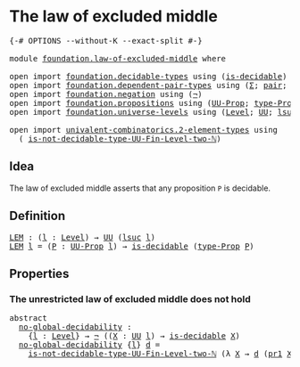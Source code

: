 # The law of excluded middle

<pre class="Agda"><a id="39" class="Symbol">{-#</a> <a id="43" class="Keyword">OPTIONS</a> <a id="51" class="Pragma">--without-K</a> <a id="63" class="Pragma">--exact-split</a> <a id="77" class="Symbol">#-}</a>

<a id="82" class="Keyword">module</a> <a id="89" href="foundation.law-of-excluded-middle.html" class="Module">foundation.law-of-excluded-middle</a> <a id="123" class="Keyword">where</a>

<a id="130" class="Keyword">open</a> <a id="135" class="Keyword">import</a> <a id="142" href="foundation.decidable-types.html" class="Module">foundation.decidable-types</a> <a id="169" class="Keyword">using</a> <a id="175" class="Symbol">(</a><a id="176" href="foundation.decidable-types.html#1905" class="Function">is-decidable</a><a id="188" class="Symbol">)</a>
<a id="190" class="Keyword">open</a> <a id="195" class="Keyword">import</a> <a id="202" href="foundation.dependent-pair-types.html" class="Module">foundation.dependent-pair-types</a> <a id="234" class="Keyword">using</a> <a id="240" class="Symbol">(</a><a id="241" href="foundation-core.dependent-pair-types.html#502" class="Record">Σ</a><a id="242" class="Symbol">;</a> <a id="244" href="foundation-core.dependent-pair-types.html#575" class="InductiveConstructor">pair</a><a id="248" class="Symbol">;</a> <a id="250" href="foundation-core.dependent-pair-types.html#592" class="Field">pr1</a><a id="253" class="Symbol">;</a> <a id="255" href="foundation-core.dependent-pair-types.html#604" class="Field">pr2</a><a id="258" class="Symbol">)</a>
<a id="260" class="Keyword">open</a> <a id="265" class="Keyword">import</a> <a id="272" href="foundation.negation.html" class="Module">foundation.negation</a> <a id="292" class="Keyword">using</a> <a id="298" class="Symbol">(</a><a id="299" href="foundation-core.negation.html#452" class="Function">¬</a><a id="300" class="Symbol">)</a>
<a id="302" class="Keyword">open</a> <a id="307" class="Keyword">import</a> <a id="314" href="foundation.propositions.html" class="Module">foundation.propositions</a> <a id="338" class="Keyword">using</a> <a id="344" class="Symbol">(</a><a id="345" href="foundation-core.propositions.html#1322" class="Function">UU-Prop</a><a id="352" class="Symbol">;</a> <a id="354" href="foundation-core.propositions.html#1424" class="Function">type-Prop</a><a id="363" class="Symbol">)</a>
<a id="365" class="Keyword">open</a> <a id="370" class="Keyword">import</a> <a id="377" href="foundation.universe-levels.html" class="Module">foundation.universe-levels</a> <a id="404" class="Keyword">using</a> <a id="410" class="Symbol">(</a><a id="411" href="Agda.Primitive.html#597" class="Postulate">Level</a><a id="416" class="Symbol">;</a> <a id="418" href="foundation-core.universe-levels.html#222" class="Primitive">UU</a><a id="420" class="Symbol">;</a> <a id="422" href="Agda.Primitive.html#780" class="Primitive">lsuc</a><a id="426" class="Symbol">)</a>

<a id="429" class="Keyword">open</a> <a id="434" class="Keyword">import</a> <a id="441" href="univalent-combinatorics.2-element-types.html" class="Module">univalent-combinatorics.2-element-types</a> <a id="481" class="Keyword">using</a>
  <a id="489" class="Symbol">(</a> <a id="491" href="univalent-combinatorics.2-element-types.html#18331" class="Function">is-not-decidable-type-UU-Fin-Level-two-ℕ</a><a id="531" class="Symbol">)</a>
</pre>
## Idea

The law of excluded middle asserts that any proposition `P` is decidable.

## Definition

<pre class="Agda"><a id="LEM"></a><a id="645" href="foundation.law-of-excluded-middle.html#645" class="Function">LEM</a> <a id="649" class="Symbol">:</a> <a id="651" class="Symbol">(</a><a id="652" href="foundation.law-of-excluded-middle.html#652" class="Bound">l</a> <a id="654" class="Symbol">:</a> <a id="656" href="Agda.Primitive.html#597" class="Postulate">Level</a><a id="661" class="Symbol">)</a> <a id="663" class="Symbol">→</a> <a id="665" href="foundation-core.universe-levels.html#222" class="Primitive">UU</a> <a id="668" class="Symbol">(</a><a id="669" href="Agda.Primitive.html#780" class="Primitive">lsuc</a> <a id="674" href="foundation.law-of-excluded-middle.html#652" class="Bound">l</a><a id="675" class="Symbol">)</a>
<a id="677" href="foundation.law-of-excluded-middle.html#645" class="Function">LEM</a> <a id="681" href="foundation.law-of-excluded-middle.html#681" class="Bound">l</a> <a id="683" class="Symbol">=</a> <a id="685" class="Symbol">(</a><a id="686" href="foundation.law-of-excluded-middle.html#686" class="Bound">P</a> <a id="688" class="Symbol">:</a> <a id="690" href="foundation-core.propositions.html#1322" class="Function">UU-Prop</a> <a id="698" href="foundation.law-of-excluded-middle.html#681" class="Bound">l</a><a id="699" class="Symbol">)</a> <a id="701" class="Symbol">→</a> <a id="703" href="foundation.decidable-types.html#1905" class="Function">is-decidable</a> <a id="716" class="Symbol">(</a><a id="717" href="foundation-core.propositions.html#1424" class="Function">type-Prop</a> <a id="727" href="foundation.law-of-excluded-middle.html#686" class="Bound">P</a><a id="728" class="Symbol">)</a>
</pre>
## Properties

### The unrestricted law of excluded middle does not hold

<pre class="Agda"><a id="817" class="Keyword">abstract</a>
  <a id="no-global-decidability"></a><a id="828" href="foundation.law-of-excluded-middle.html#828" class="Function">no-global-decidability</a> <a id="851" class="Symbol">:</a>
    <a id="857" class="Symbol">{</a><a id="858" href="foundation.law-of-excluded-middle.html#858" class="Bound">l</a> <a id="860" class="Symbol">:</a> <a id="862" href="Agda.Primitive.html#597" class="Postulate">Level</a><a id="867" class="Symbol">}</a> <a id="869" class="Symbol">→</a> <a id="871" href="foundation-core.negation.html#452" class="Function">¬</a> <a id="873" class="Symbol">((</a><a id="875" href="foundation.law-of-excluded-middle.html#875" class="Bound">X</a> <a id="877" class="Symbol">:</a> <a id="879" href="foundation-core.universe-levels.html#222" class="Primitive">UU</a> <a id="882" href="foundation.law-of-excluded-middle.html#858" class="Bound">l</a><a id="883" class="Symbol">)</a> <a id="885" class="Symbol">→</a> <a id="887" href="foundation.decidable-types.html#1905" class="Function">is-decidable</a> <a id="900" href="foundation.law-of-excluded-middle.html#875" class="Bound">X</a><a id="901" class="Symbol">)</a>
  <a id="905" href="foundation.law-of-excluded-middle.html#828" class="Function">no-global-decidability</a> <a id="928" class="Symbol">{</a><a id="929" href="foundation.law-of-excluded-middle.html#929" class="Bound">l</a><a id="930" class="Symbol">}</a> <a id="932" href="foundation.law-of-excluded-middle.html#932" class="Bound">d</a> <a id="934" class="Symbol">=</a>
    <a id="940" href="univalent-combinatorics.2-element-types.html#18331" class="Function">is-not-decidable-type-UU-Fin-Level-two-ℕ</a> <a id="981" class="Symbol">(λ</a> <a id="984" href="foundation.law-of-excluded-middle.html#984" class="Bound">X</a> <a id="986" class="Symbol">→</a> <a id="988" href="foundation.law-of-excluded-middle.html#932" class="Bound">d</a> <a id="990" class="Symbol">(</a><a id="991" href="foundation-core.dependent-pair-types.html#592" class="Field">pr1</a> <a id="995" href="foundation.law-of-excluded-middle.html#984" class="Bound">X</a><a id="996" class="Symbol">))</a>
</pre>